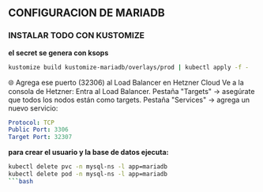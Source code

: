 ## CONFIGURACION DE MARIADB
### INSTALAR TODO CON KUSTOMIZE
**el secret se genera con ksops**

```bash
kustomize build kustomize-mariadb/overlays/prod | kubectl apply -f -
```

 🌐 Agrega ese puerto (32306) al Load Balancer en Hetzner Cloud
Ve a la consola de Hetzner:
Entra al Load Balancer.
Pestaña "Targets" → asegúrate que todos los nodos están como targets.
Pestaña "Services" → agrega un nuevo servicio:

```yaml
Protocol: TCP
Public Port: 3306
Target Port: 32307
```

**para crear el usuario y la base de datos ejecuta:**

```bash
kubectl delete pvc -n mysql-ns -l app=mariadb
kubectl delete pod -n mysql-ns -l app=mariadb
```bash